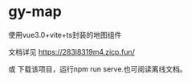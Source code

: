 # gy-map

使用vue3.0+vite+ts封装的地图组件

文档详见 https://283l8319m4.zicp.fun/

或 下载该项目，运行npm run serve.也可阅读离线文档。
